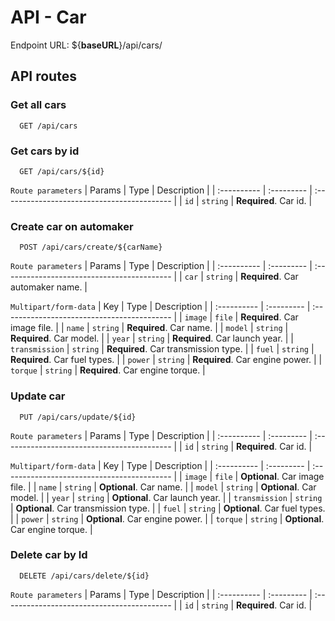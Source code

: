 
# API - Car

Endpoint URL: ${**baseURL**}/api/cars/




## API routes

### Get all cars

```http
  GET /api/cars
```

### Get cars by id

```http
  GET /api/cars/${id}
```
`Route parameters`
| Params   | Type      | Description                                   |
| :---------- | :--------- | :------------------------------------------ |
| `id`      | `string` | **Required**. Car id. |


### Create car on automaker

```http
  POST /api/cars/create/${carName}
```
`Route parameters`
| Params   | Type      | Description                                   |
| :---------- | :--------- | :------------------------------------------ |
| `car`      | `string` | **Required**. Car automaker name. |

`Multipart/form-data`
| Key   | Type       | Description                                   |
| :---------- | :--------- | :------------------------------------------ |
| `image`      | `file` | **Required**. Car image file. |
| `name`      | `string` | **Required**. Car name. |
| `model`      | `string` | **Required**. Car model. |
| `year`      | `string` | **Required**. Car launch year. |
| `transmission`      | `string` | **Required**. Car transmission type. |
| `fuel`      | `string` | **Required**. Car fuel types. |
| `power`      | `string` | **Required**. Car engine power. |
| `torque`      | `string` | **Required**. Car engine torque. |

### Update car

```http
  PUT /api/cars/update/${id}
```
`Route parameters`
| Params   | Type      | Description                                   |
| :---------- | :--------- | :------------------------------------------ |
| `id`      | `string` | **Required**. Car id. |


`Multipart/form-data`
| Key   | Type       | Description                                   |
| :---------- | :--------- | :------------------------------------------ |
| `image`      | `file` | **Optional**. Car image file. |
| `name`      | `string` | **Optional**. Car name. |
| `model`      | `string` | **Optional**. Car model. |
| `year`      | `string` | **Optional**. Car launch year. |
| `transmission`      | `string` | **Optional**. Car transmission type. |
| `fuel`      | `string` | **Optional**. Car fuel types. |
| `power`      | `string` | **Optional**. Car engine power. |
| `torque`      | `string` | **Optional**. Car engine torque. |

### Delete car by Id

```http
  DELETE /api/cars/delete/${id}
```
`Route parameters`
| Params   | Type      | Description                                   |
| :---------- | :--------- | :------------------------------------------ |
| `id`      | `string` | **Required**. Car id. |